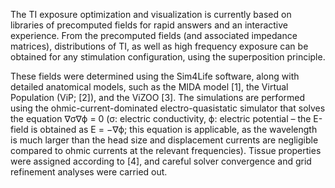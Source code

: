The TI exposure optimization and visualization is currently based on libraries of precomputed fields for rapid answers and an interactive experience. From the precomputed fields (and associated impedance matrices), distributions of TI, as well as high frequency exposure can be obtained for any stimulation configuration, using the superposition principle.

These fields were determined using the Sim4Life software, along with detailed anatomical models, such as the MIDA model [1], the Virtual Population (ViP; [2]), and the ViZOO [3]. The simulations are performed using the ohmic-current-dominated electro-quasistatic simulator that solves the equation ∇σ∇ϕ = 0 (σ: electric conductivity, ϕ: electric potential – the E-field is obtained as E = −∇ϕ; this equation is applicable, as the wavelength is much larger than the head size and displacement currents are negligible compared to ohmic currents at the relevant frequencies). Tissue properties were assigned according to [4], and careful solver convergence and grid refinement analyses were
carried out.
